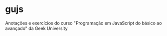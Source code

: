 # gujs
Anotações e exercícios do curso "Programação em JavaScript do básico ao avançado" da Geek University
